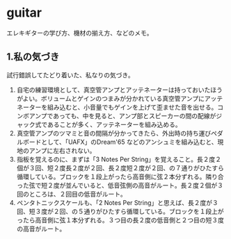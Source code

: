 # guitar
エレキギターの学び方、機材の揃え方、などのメモ。  
  
## 1.私の気づき
試行錯誤してたどり着いた、私なりの気づき。  
  
1. 自宅の練習環境として、真空管アンプとアッテネーターは持っておいたほうがよい。ボリュームとゲインのつまみが分かれている真空管アンプにアッテネーターを組み込むと、小音量でもゲインを上げて歪ませた音を出せる。コンボアンプであっても、中を見ると、アンプ部とスピーカーの間の配線がジャック式であることが多く、アッテネーターを組み込める。
2. 真空管アンプのツマミと音の間隔が分かってきたら、外出時の持ち運びペダルボードとして、「UAFX」のDream'65 などのアンシュミを組み込むと、現地のアンプに左右されない。
3. 指板を覚えるのに、まずは「3 Notes Per String」を覚えること。長２度２個が３回、短２度長２度が２回、長２度短２度が２回、の７通りがひたすら循環している。ブロックを１段上がったら高音側に弦２本分ずれる。隣り合った弦で短２度が並んでいると、低音弦側の高音がルート。長２度２個が３回のところは、２回目の低音がルート。
4. ペンタトニックスケールも、「2 Notes Per String」と思えば、長２度が３回、短３度が２回、の５通りがひたすら循環している。ブロックを１段上がったら高音側に弦１本分ずれる。３つ目の長２度の低音側と２つ目の短３度の高音がルート。

